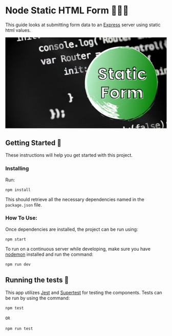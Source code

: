 # Node Static HTML Form 🚀🚀🚀

This guide looks at submitting form data to an [Express](https://expressjs.com/) server using static html values.

![http-banner](./assets/http-form-banner.png)

## Getting Started 🏁

These instructions will help you get started with this project.

### Installing

Run:

```
npm install
```

This should retrieve all the necessary dependencies named in the `package.json` file.

### How To Use:

Once dependencies are installed, the project can be run using:

```
npm start
```

To run on a continuous server while developing, make sure you have [nodemon](https://nodemon.io/) installed and run the command:

```
npm run dev
```

## Running the tests 🧪

This app utilizes [Jest](https://jestjs.io/) and [Supertest](https://www.npmjs.com/package/supertest) for testing the components. Tests can be run by using the command:

```
npm test

OR

npm run test
```
